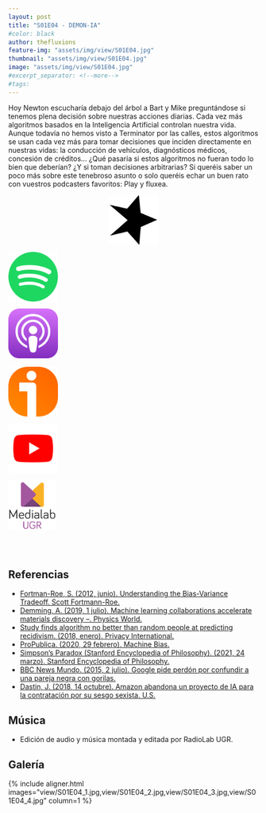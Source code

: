 ```yaml
---
layout: post
title: "S01E04 - DEMON-IA"
#color: black
author: thefluxions
feature-img: "assets/img/view/S01E04.jpg"
thumbnail: "assets/img/view/S01E04.jpg"
image: "assets/img/view/S01E04.jpg"
#excerpt_separator: <!--more-->
#tags: 
---
```



Hoy Newton escucharía debajo del árbol a Bart y Mike preguntándose si tenemos plena decisión sobre nuestras acciones diarias. Cada vez más algoritmos basados en la Inteligencia Artificial controlan nuestra vida. Aunque todavía no hemos visto a Terminator por las calles, estos algoritmos se usan cada vez más para tomar decisiones que inciden directamente en nuestras vidas: la conducción de vehículos, diagnósticos médicos, concesión de créditos… ¿Qué pasaría si estos algoritmos no fueran todo lo bien que deberían? ¿Y si toman decisiones arbitrarias? Si queréis saber un poco más sobre este tenebroso asunto o solo queréis echar un buen rato con vuestros podcasters favoritos: Play y fluxea.
<br>
<p align="center">
<a href="https://www.spreaker.com/user/radiolabugr/the-fluxions-1x04" target="_blank"><img src="https://raw.githubusercontent.com/thefluxions/thefluxions.github.io/master/assets/img/archive/spreaker-logo.png" height="100" align="center"></a>

<a href="https://open.spotify.com/episode/3xsbbRgi6ZdbTxN6CcOsjS?si=yppvQKMNRsCzL_hJRIWzVQ" target="_blank"><img src="https://raw.githubusercontent.com/thefluxions/thefluxions.github.io/master/assets/img/archive/spotify-logo.png" height="100" align="center"></a>

<a href="https://podcasts.apple.com/es/podcast/1x04-demon-ia/id1492409246?i=1000460270481" target="_blank"><img src="https://raw.githubusercontent.com/thefluxions/thefluxions.github.io/master/assets/img/archive/apple-logo.png" height="100" align="center"></a>
<br><br>
<a href="https://www.ivoox.com/1x04-demon-ia-audios-mp3_rf_47189369_1.html" target="_blank"><img src="https://raw.githubusercontent.com/thefluxions/thefluxions.github.io/master/assets/img/archive/ivoox-logo.png" height="100" align="center"></a>

<a href="" target="_blank"><img src="https://raw.githubusercontent.com/thefluxions/thefluxions.github.io/master/assets/img/archive/youtube-logo.png" height="100" align="center"></a>

<a href="https://medialab.ugr.es/evento/the-fluxions-1x04-demon-ia" target="_blank"><img src="https://raw.githubusercontent.com/thefluxions/thefluxions.github.io/master/assets/img/archive/medialab-logo.png" height="100" align="center"></a>
</p>
<br><br>

## Referencias

* [Fortman-Roe, S. (2012, junio). Understanding the Bias-Variance Tradeoff. Scott Fortmann-Roe.](http://scott.fortmann-roe.com/docs/BiasVariance.html)
* [Demming, A. (2019, 1 julio). Machine learning collaborations accelerate materials discovery –. Physics World.](https://physicsworld.com/a/machine-learning-collaborations-accelerate-materials-discovery/)
* [Study finds algorithm no better than random people at predicting recidivism. (2018, enero). Privacy International.](https://privacyinternational.org/examples-abuse/1962/study-finds-algorithm-no-better-random-people-predicting-recidivism)
* [ProPublica. (2020, 29 febrero). Machine Bias.](https://www.propublica.org/article/machine-bias-risk-assessments-in-criminal-sentencing)
* [Simpson’s Paradox (Stanford Encyclopedia of Philosophy). (2021, 24 marzo). Stanford Encyclopedia of Philosophy.](https://plato.stanford.edu/entries/paradox-simpson/)
* [BBC News Mundo. (2015, 2 julio). Google pide perdón por confundir a una pareja negra con gorilas.](https://www.bbc.com/mundo/noticias/2015/07/150702_tecnologia_google_perdon_confundir_afroamericanos_gorilas_lv)
* [Dastin, J. (2018, 14 octubre). Amazon abandona un proyecto de IA para la contratación por su sesgo sexista. U.S.](https://www.reuters.com/article/amazon-com-contratacion-ia-idESKCN1MO0M4)

## Música

* Edición de audio y música montada y editada por RadioLab UGR.

## Galería

{% include aligner.html images="view/S01E04_1.jpg,view/S01E04_2.jpg,view/S01E04_3.jpg,view/S01E04_4.jpg" column=1 %}
